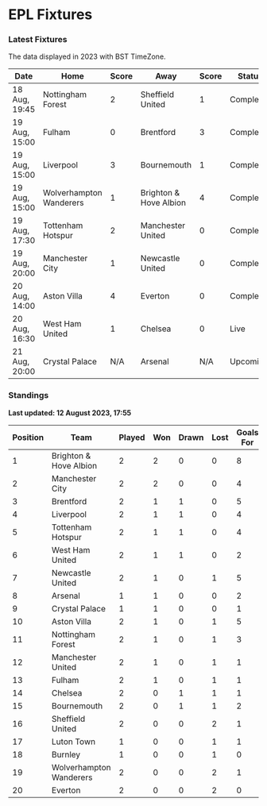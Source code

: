 # EPL Fixtures

### Latest Fixtures

The data displayed in 2023 with BST TimeZone.

<!-- START_TABLE -->
| Date | Home | Score | Away | Score | Status |
|-------------|--------|--------------|--------|--------------|--------|
| 18 Aug, 19:45 | Nottingham Forest | 2 | Sheffield United | 1 | Completed |
| 19 Aug, 15:00 | Fulham | 0 | Brentford | 3 | Completed |
| 19 Aug, 15:00 | Liverpool | 3 | Bournemouth | 1 | Completed |
| 19 Aug, 15:00 | Wolverhampton Wanderers | 1 | Brighton & Hove Albion | 4 | Completed |
| 19 Aug, 17:30 | Tottenham Hotspur | 2 | Manchester United | 0 | Completed |
| 19 Aug, 20:00 | Manchester City | 1 | Newcastle United | 0 | Completed |
| 20 Aug, 14:00 | Aston Villa | 4 | Everton | 0 | Completed |
| 20 Aug, 16:30 | West Ham United | 1 | Chelsea | 0 | Live |
| 21 Aug, 20:00 | Crystal Palace | N/A | Arsenal | N/A | Upcoming |
<!-- END_TABLE -->

### Standings

**Last updated: 12 August 2023, 17:55**

<!-- START_STANDINGS -->
| Position | Team | Played | Won | Drawn | Lost | Goals For | Goals Against | Goal Difference | Points |
|----------|------|--------|-----|-------|------|-----------|---------------|-----------------|--------|
| 1 | Brighton & Hove Albion | 2 | 2 | 0 | 0 | 8 | 2 | 6 | 6 |
| 2 | Manchester City | 2 | 2 | 0 | 0 | 4 | 0 | 4 | 6 |
| 3 | Brentford | 2 | 1 | 1 | 0 | 5 | 2 | 3 | 4 |
| 4 | Liverpool | 2 | 1 | 1 | 0 | 4 | 2 | 2 | 4 |
| 5 | Tottenham Hotspur | 2 | 1 | 1 | 0 | 4 | 2 | 2 | 4 |
| 6 | West Ham United | 2 | 1 | 1 | 0 | 2 | 1 | 1 | 4 |
| 7 | Newcastle United | 2 | 1 | 0 | 1 | 5 | 2 | 3 | 3 |
| 8 | Arsenal | 1 | 1 | 0 | 0 | 2 | 1 | 1 | 3 |
| 9 | Crystal Palace | 1 | 1 | 0 | 0 | 1 | 0 | 1 | 3 |
| 10 | Aston Villa | 2 | 1 | 0 | 1 | 5 | 5 | 0 | 3 |
| 11 | Nottingham Forest | 2 | 1 | 0 | 1 | 3 | 3 | 0 | 3 |
| 12 | Manchester United | 2 | 1 | 0 | 1 | 1 | 2 | -1 | 3 |
| 13 | Fulham | 2 | 1 | 0 | 1 | 1 | 3 | -2 | 3 |
| 14 | Chelsea | 2 | 0 | 1 | 1 | 1 | 2 | -1 | 1 |
| 15 | Bournemouth | 2 | 0 | 1 | 1 | 2 | 4 | -2 | 1 |
| 16 | Sheffield United | 2 | 0 | 0 | 2 | 1 | 3 | -2 | 0 |
| 17 | Luton Town | 1 | 0 | 0 | 1 | 1 | 4 | -3 | 0 |
| 18 | Burnley | 1 | 0 | 0 | 1 | 0 | 3 | -3 | 0 |
| 19 | Wolverhampton Wanderers | 2 | 0 | 0 | 2 | 1 | 5 | -4 | 0 |
| 20 | Everton | 2 | 0 | 0 | 2 | 0 | 5 | -5 | 0 |
<!-- END_STANDINGS -->
